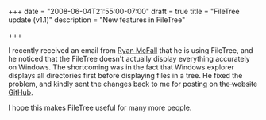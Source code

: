 +++
date = "2008-06-04T21:55:00-07:00"
draft = true
title = "FileTree update (v1.1)"
description = "New features in FileTree"

+++

I recently received an email from [Ryan McFall](http://www.hope.edu/cs/mcfall/) that he is using FileTree, and he noticed that the FileTree doesn't actually display everything accurately on Windows. The shortcoming was in the fact that Windows explorer displays all directories first before displaying files in a tree. He fixed the problem, and kindly sent the changes back to me for posting on ~~the website~~ [GitHub](https://github.com/arashpayan/FileTree).

I hope this makes FileTree useful for many more people.
